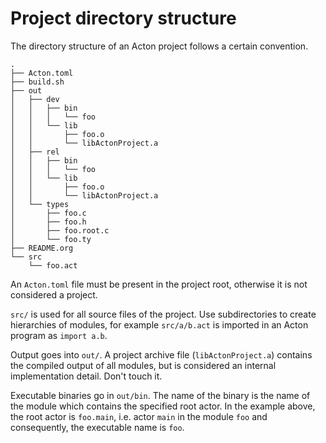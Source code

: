 # Project directory structure

The directory structure of an Acton project follows a certain convention.

```
.
├── Acton.toml
├── build.sh
├── out
│   ├── dev
│   │   ├── bin
│   │   │   └── foo
│   │   └── lib
│   │       ├── foo.o
│   │       └── libActonProject.a
│   ├── rel
│   │   ├── bin
│   │   │   └── foo
│   │   └── lib
│   │       ├── foo.o
│   │       └── libActonProject.a
│   └── types
│       ├── foo.c
│       ├── foo.h
│       ├── foo.root.c
│       └── foo.ty
├── README.org
└── src
    └── foo.act
```

An `Acton.toml` file must be present in the project root, otherwise it is not
considered a project.

`src/` is used for all source files of the project. Use subdirectories to create
hierarchies of modules, for example `src/a/b.act` is imported in an Acton
program as `import a.b`.

Output goes into `out/`. A project archive file (`libActonProject.a`) contains
the compiled output of all modules, but is considered an internal implementation
detail. Don't touch it.

Executable binaries go in `out/bin`. The name of the binary is the name of the
module which contains the specified root actor.  In the example above, the root
actor is `foo.main`, i.e. actor `main` in the module `foo` and consequently, the
executable name is `foo`.
